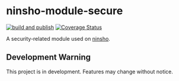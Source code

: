 # ninsho-module-secure

[![build and publish](https://github.com/ninsho/ninsho-module-secure/actions/workflows/run-build-and-publish.yml/badge.svg)](https://github.com/ninsho/ninsho-module-secure/actions/workflows/run-build-and-publish.yml)
[![Coverage Status](https://coveralls.io/repos/github/ninsho/ninsho-module-secure/badge.svg?branch=main)](https://coveralls.io/github/ninsho/ninsho-module-secure?branch=main)

A security-related module used on [ninsho](https://www.npmjs.com/package/ninsho).

## Development Warning

This project is in development. Features may change without notice.

<!-- README.md -->
